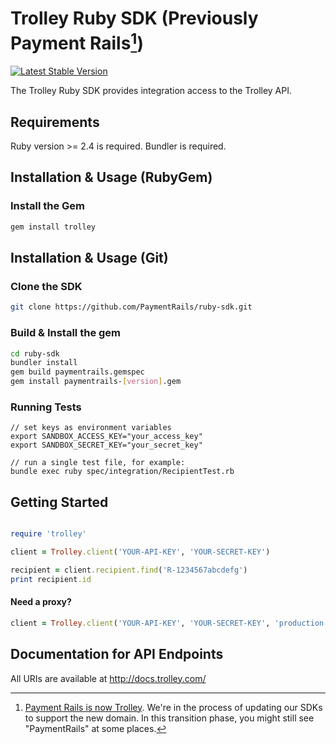 # Trolley Ruby SDK (Previously Payment Rails[^1])

[![Latest Stable Version](https://poser.pugx.org/paymentrails/ruby-sdk/v/stable.png)](https://packagist.org/packages/paymentrails/ruby-sdk)

The Trolley Ruby SDK provides integration access to the Trolley API.

[^1]: [Payment Rails is now Trolley](https://www.trolley.com/payment-rails-is-now-trolley-series-a). We're in the process of updating our SDKs to support the new domain. In this transition phase, you might still see "PaymentRails" at some places.

## Requirements

Ruby version >= 2.4 is required.
Bundler is required.

## Installation & Usage (RubyGem)

### Install the Gem

```bash
gem install trolley
```

## Installation & Usage (Git)

### Clone the SDK

```bash
git clone https://github.com/PaymentRails/ruby-sdk.git
```

### Build & Install the gem

```bash
cd ruby-sdk
bundler install
gem build paymentrails.gemspec
gem install paymentrails-[version].gem
```

### Running Tests

```
// set keys as environment variables
export SANDBOX_ACCESS_KEY="your_access_key"
export SANDBOX_SECRET_KEY="your_secret_key"

// run a single test file, for example:
bundle exec ruby spec/integration/RecipientTest.rb
```

## Getting Started

```Ruby

require 'trolley'

client = Trolley.client('YOUR-API-KEY', 'YOUR-SECRET-KEY')

recipient = client.recipient.find('R-1234567abcdefg')
print recipient.id
```

#### Need a proxy?

```Ruby
client = Trolley.client('YOUR-API-KEY', 'YOUR-SECRET-KEY', 'production', proxy_uri: 'peter_the_proxy.com')
```

## Documentation for API Endpoints

All URIs are available at http://docs.trolley.com/
